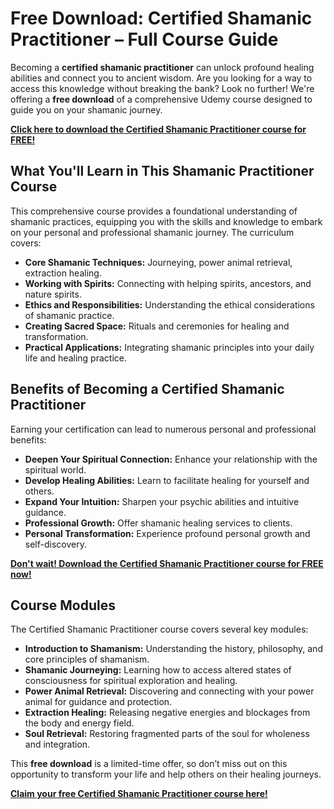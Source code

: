 # Free Download: Certified Shamanic Practitioner – Full Course Guide

Becoming a **certified shamanic practitioner** can unlock profound healing abilities and connect you to ancient wisdom. Are you looking for a way to access this knowledge without breaking the bank? Look no further! We're offering a **free download** of a comprehensive Udemy course designed to guide you on your shamanic journey.

[**Click here to download the Certified Shamanic Practitioner course for FREE!**](https://udemywork.com/certified-shamanic-practitioner)

## What You'll Learn in This Shamanic Practitioner Course

This comprehensive course provides a foundational understanding of shamanic practices, equipping you with the skills and knowledge to embark on your personal and professional shamanic journey. The curriculum covers:

*   **Core Shamanic Techniques:** Journeying, power animal retrieval, extraction healing.
*   **Working with Spirits:** Connecting with helping spirits, ancestors, and nature spirits.
*   **Ethics and Responsibilities:** Understanding the ethical considerations of shamanic practice.
*   **Creating Sacred Space:** Rituals and ceremonies for healing and transformation.
*   **Practical Applications:** Integrating shamanic principles into your daily life and healing practice.

## Benefits of Becoming a Certified Shamanic Practitioner

Earning your certification can lead to numerous personal and professional benefits:

*   **Deepen Your Spiritual Connection:** Enhance your relationship with the spiritual world.
*   **Develop Healing Abilities:** Learn to facilitate healing for yourself and others.
*   **Expand Your Intuition:** Sharpen your psychic abilities and intuitive guidance.
*   **Professional Growth:** Offer shamanic healing services to clients.
*   **Personal Transformation:** Experience profound personal growth and self-discovery.

[**Don't wait! Download the Certified Shamanic Practitioner course for FREE now!**](https://udemywork.com/certified-shamanic-practitioner)

## Course Modules

The Certified Shamanic Practitioner course covers several key modules:

*   **Introduction to Shamanism:** Understanding the history, philosophy, and core principles of shamanism.
*   **Shamanic Journeying:** Learning how to access altered states of consciousness for spiritual exploration and healing.
*   **Power Animal Retrieval:** Discovering and connecting with your power animal for guidance and protection.
*   **Extraction Healing:** Releasing negative energies and blockages from the body and energy field.
*   **Soul Retrieval:** Restoring fragmented parts of the soul for wholeness and integration.

This **free download** is a limited-time offer, so don’t miss out on this opportunity to transform your life and help others on their healing journeys.

[**Claim your free Certified Shamanic Practitioner course here!**](https://udemywork.com/certified-shamanic-practitioner)
